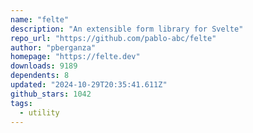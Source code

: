 ```yaml
---
name: "felte"
description: "An extensible form library for Svelte"
repo_url: "https://github.com/pablo-abc/felte"
author: "pberganza"
homepage: "https://felte.dev"
downloads: 9189
dependents: 8
updated: "2024-10-29T20:35:41.611Z"
github_stars: 1042
tags: 
  - utility
---
```

